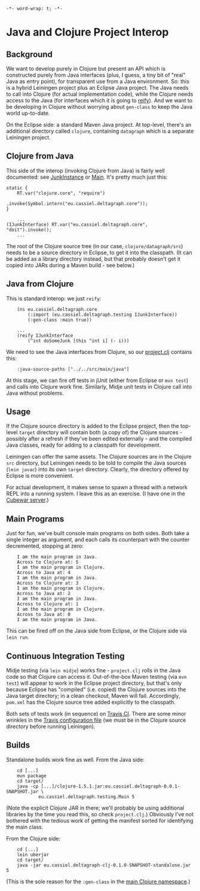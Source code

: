 `-*- word-wrap: t; -*-`

# Java and Clojure Project Interop

## Background

We want to develop purely in Clojure but present an API which is constructed purely from Java interfaces (plus, I guess, a tiny bit of "real" Java as entry point), for transparent use from a Java environment. So: this is a hybrid Leiningen project plus an Eclipse Java project. The Java needs to call into Clojure (for actual implementation code), while the Clojure needs access to the Java (for interfaces which it is going to [reify](http://clojuredocs.org/clojure_core/clojure.core/reify)). And we want to be developing in Clojure without worrying about `gen-class` to keep the Java world up-to-date.

On the Eclipse side: a standard Maven Java project. At top-level, there's an additional directory called `clojure`, containing `datagraph` which is a separate Leiningen project.

## Clojure from Java

This side of the interop (invoking Clojure from Java) is fairly well documented: see [JunkInstance](src/main/java/eu/cassiel/deltagraph/testing/JunkInstance.java) or [Main](src/main/java/eu/cassiel/deltagraph/testing/Main.java). It's pretty much just this:

	static {
		RT.var("clojure.core", "require")
                        .invoke(Symbol.intern("eu.cassiel.deltagraph.core"));
	}

        ...
	(IJunkInterface) RT.var("eu.cassiel.deltagraph.core", "doit").invoke();
        ...

The root of the Clojure source tree (in our case, `clojure/datagraph/src`) needs to be a source directory in Eclipse, to get it into the classpath. (It can be added as a library directory instead, but that probably doesn't get it copied into JARs during a Maven build - see below.)

## Java from Clojure

This is standard interop: we just `reify`:

        (ns eu.cassiel.deltagraph.core
            (:import (eu.cassiel.deltagraph.testing IJunkInterface))
            (:gen-class :main true))

        ...
        (reify IJunkInterface
            (^int doSomeJunk [this ^int i] (- i)))

We need to see the Java interfaces from Clojure, so our [project.clj](clojure/deltagraph/project.clj) contains this:

        :java-source-paths ["../../src/main/java"]

At this stage, we can fire off tests in jUnit (either from Eclipse or `mvn test`) and calls into Clojure work fine. Similarly, Midje unit tests in Clojure call into Java without problems.

## Usage

If the Clojure source directory is added to the Eclipse project, then the top-level `target` directory will contain both (a copy of) the Clojure sources - possibly after a refresh if they've been edited externally - and the compiled Java classes, ready for adding to a classpath for development.

Leiningen can offer the same assets. The Clojure sources are in the Clojure `src` directory, but Leiningen needs to be told to compile the Java sources (`lein javac`) into its own `target` directory. Clearly, the directory offered by Eclipse is more convenient.

For actual development, it makes sense to spawn a thread with a network REPL into a running system. I leave this as an exercise. (I have one in the [Cubewar server](https://github.com/cassiel/cubewar).)

## Main Programs

Just for fun, we've built console main programs on both sides. Both take a single integer as argument, and each calls its counterpart with the counter decremented, stopping at zero:

        I am the main program in Java.
        Across to Clojure at: 5
        I am the main program in Clojure.
        Across to Java at: 4
        I am the main program in Java.
        Across to Clojure at: 3
        I am the main program in Clojure.
        Across to Java at: 2
        I am the main program in Java.
        Across to Clojure at: 1
        I am the main program in Clojure.
        Across to Java at: 0
        I am the main program in Java.

This can be fired off on the Java side from Eclipse, or the Clojure side via `lein run`.

## Continuous Integration Testing

Midje testing (via `lein midje`) works fine - `project.clj` rolls in the Java code so that Clojure can access it. Out-of-the-box Maven testing (via `mvn test`) will appear to work in the Eclipse project directory, but that's only because Eclipse has "compiled" (i.e. copied) the Clojure sources into the Java target directory; in a clean checkout, Maven will fail. Accordingly, `pom.xml` has the Clojure source tree added explicitly to the classpath.

Both sets of tests work (in sequence) on [Travis CI](https://travis-ci.org/cassiel/deltagraph). There are some minor wrinkles in the [Travis configuration file](https://github.com/cassiel/deltagraph/blob/master/.travis.yml) (we must be in the Clojure source directory before running Leiningen).

## Builds

Standalone builds work fine as well. From the Java side:

        cd [...]
        mvn package
        cd target/
        java -cp [...]/clojure-1.5.1.jar:eu.cassiel.deltagraph-0.0.1-SNAPSHOT.jar \
                eu.cassiel.deltagraph.testing.Main 5

(Note the explicit Clojure JAR in there; we'll probably be using additional libraries by the time you read this, so check `project.clj`.) Obviously I've not bothered with the tedious work of getting the manifest sorted for identifying the main class.

From the Clojure side:

        cd [...]
        lein uberjar
        cd target/
        java -jar eu.cassiel.deltagraph-clj-0.1.0-SNAPSHOT-standalone.jar 5

(This is the sole reason for the `:gen-class` in the [main Clojure namespace](clojure/deltagraph/src/eu/cassiel/deltagraph/core.clj).)
